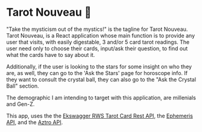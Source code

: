 # Tarot Nouveau 🔮

"Take the mysticism out of the mystics!" is the tagline for Tarot Nouveau. Tarot Nouveau, is a React application whose main function is to provide any user that visits, with easily digestable, 3 and/or 5 card tarot readings. The user need only to choose their cards, input/ask their question, to find out what the cards have to say about it.

Additionally, if the user is looking to the stars for some insight on who they are, as well, they can go to the 'Ask the Stars' page for horoscope info. If they want to consult the crystal ball, they can also go to the "Ask the Crystal Ball" section. 

The demographic I am intending to target with this application, are millenials and Gen-Z. 

This app, uses the the <a href="https://app.swaggerhub.com/apis/ekswagger/rws-tarot_card_api/1.0.0">Ekswagger RWS Tarot Card Rest API</a>, the <a href="https://astrologyapi.docs.apiary.io/#reference/0/planets/planets">Ephemeris API</a>, and the <a href="https://aztro.sameerkumar.website/">Aztro API</a>. 



